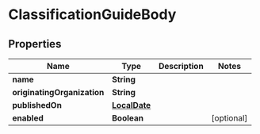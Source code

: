 
# ClassificationGuideBody

## Properties
Name | Type | Description | Notes
------------ | ------------- | ------------- | -------------
**name** | **String** |  | 
**originatingOrganization** | **String** |  | 
**publishedOn** | [**LocalDate**](LocalDate.md) |  | 
**enabled** | **Boolean** |  |  [optional]



